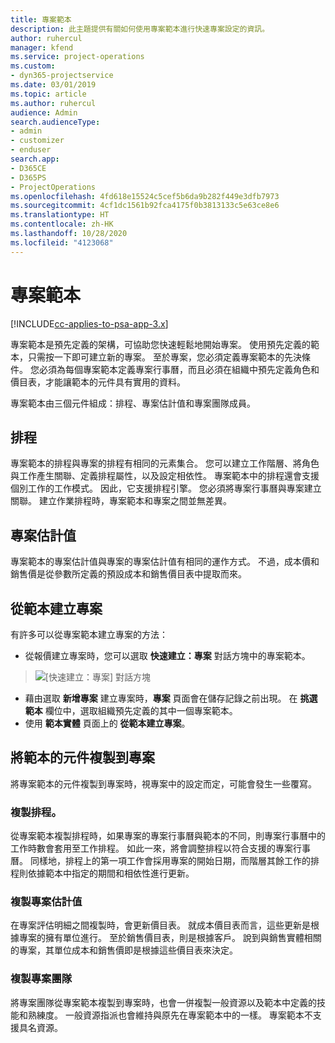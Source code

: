 ```yaml
---
title: 專案範本
description: 此主題提供有關如何使用專案範本進行快速專案設定的資訊。
author: ruhercul
manager: kfend
ms.service: project-operations
ms.custom:
- dyn365-projectservice
ms.date: 03/01/2019
ms.topic: article
ms.author: ruhercul
audience: Admin
search.audienceType:
- admin
- customizer
- enduser
search.app:
- D365CE
- D365PS
- ProjectOperations
ms.openlocfilehash: 4fd618e15524c5cef5b6da9b282f449e3dfb7973
ms.sourcegitcommit: 4cf1dc1561b92fca4175f0b3813133c5e63ce8e6
ms.translationtype: HT
ms.contentlocale: zh-HK
ms.lasthandoff: 10/28/2020
ms.locfileid: "4123068"
---
```

# <a name="project-templates"></a>專案範本 

[!INCLUDE[cc-applies-to-psa-app-3.x](../includes/cc-applies-to-psa-app-3x.md)]

專案範本是預先定義的架構，可協助您快速輕鬆地開始專案。 使用預先定義的範本，只需按一下即可建立新的專案。 至於專案，您必須定義專案範本的先決條件。 您必須為每個專案範本定義專案行事曆，而且必須在組織中預先定義角色和價目表，才能讓範本的元件具有實用的資料。

專案範本由三個元件組成：排程、專案估計值和專案團隊成員。

## <a name="schedule"></a>排程

專案範本的排程與專案的排程有相同的元素集合。 您可以建立工作階層、將角色與工作產生關聯、定義排程屬性，以及設定相依性。 專案範本中的排程還會支援個別工作的工作模式。 因此，它支援排程引擎。 您必須將專案行事曆與專案建立關聯。 建立作業排程時，專案範本和專案之間並無差異。

## <a name="project-estimates"></a>專案估計值

專案範本的專案估計值與專案的專案估計值有相同的運作方式。 不過，成本價和銷售價是從參數所定義的預設成本和銷售價目表中提取而來。

## <a name="creating-a-project-from-a-template"></a>從範本建立專案
 
有許多可以從專案範本建立專案的方法：

- 從報價建立專案時，您可以選取 **快速建立：專案** 對話方塊中的專案範本。

> ![[快速建立：專案] 對話方塊](media/project-11.png)

- 藉由選取 **新增專案** 建立專案時，**專案** 頁面會在儲存記錄之前出現。 在 **挑選範本** 欄位中，選取組織預先定義的其中一個專案範本。
- 使用 **範本實體** 頁面上的 **從範本建立專案**。

## <a name="copying-components-of-template-to-project"></a>將範本的元件複製到專案

將專案範本的元件複製到專案時，視專案中的設定而定，可能會發生一些覆寫。

### <a name="copying-the-schedule"></a>複製排程。

從專案範本複製排程時，如果專案的專案行事曆與範本的不同，則專案行事曆中的工作時數會套用至工作排程。 如此一來，將會調整排程以符合支援的專案行事曆。 同樣地，排程上的第一項工作會採用專案的開始日期，而階層其餘工作的排程則依據範本中指定的期間和相依性進行更新。 

### <a name="copying-project-estimates"></a>複製專案估計值 

在專案評估明細之間複製時，會更新價目表。 就成本價目表而言，這些更新是根據專案的擁有單位進行。 至於銷售價目表，則是根據客戶。 說到與銷售實體相關的專案，其單位成本和銷售價即是根據這些價目表來決定。

### <a name="copying-a-project-team"></a>複製專案團隊

將專案團隊從專案範本複製到專案時，也會一併複製一般資源以及範本中定義的技能和熟練度。 一般資源指派也會維持與原先在專案範本中的一樣。 專案範本不支援具名資源。
